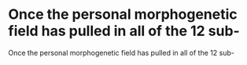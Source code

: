 # Once the personal morphogenetic field has pulled in all of the 12 sub-

Once the personal morphogenetic field has pulled in all of the 12 sub-